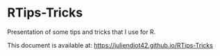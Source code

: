 # RTips-Tricks

Presentation of some tips and tricks that I use for R.

This document is available at: https://juliendiot42.github.io/RTips-Tricks
